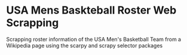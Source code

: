 # USA Mens Baskteball Roster Web Scrapping
Scrapping roster information of the USA Men's Basketball Team from a Wikipedia page using the scarpy and scrapy selector packages
